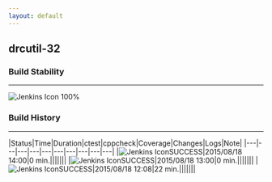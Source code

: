 ```yaml
---
layout: default
---
```

## drcutil-32
### Build Stability
___
![Jenkins Icon](http://jenkinshrg.github.io/images/48x48/health-80plus.png)
100%
  
### Build History
___
|Status|Time|Duration|<span class='badge'>ctest</span>|<span class='badge'>cppcheck</span>|Coverage|Changes|Logs|Note|
|---|---|---|---|---|---|---|---|---|---|
|![Jenkins Icon](http://jenkinshrg.github.io/images/24x24/blue.png)SUCCESS|2015/08/18 14:00|0 min.|||||||
|![Jenkins Icon](http://jenkinshrg.github.io/images/24x24/blue.png)SUCCESS|2015/08/18 13:00|0 min.|||||||
|![Jenkins Icon](http://jenkinshrg.github.io/images/24x24/blue.png)SUCCESS|2015/08/18 12:08|22 min.|||||||
